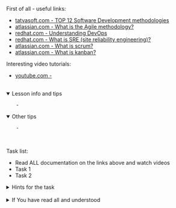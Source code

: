 First of all - useful links:

- [tatvasoft.com - TOP 12 Software Development methodologies](https://www.tatvasoft.com/blog/top-12-software-development-methodologies-and-its-advantages-disadvantages/)
- [atlassian.com - What is the Agile methodology?](https://www.atlassian.com/agile)
- [redhat.com - Understanding DevOps](https://www.redhat.com/en/topics/devops)
- [redhat.com - What is SRE (site reliability engineering)?](https://www.redhat.com/en/topics/devops/what-is-sre)
- [atlassian.com - What is scrum?](https://www.atlassian.com/agile/scrum)
- [atlassian.com - What is kanban?](https://www.atlassian.com/agile/kanban)

Interesting video tutorials:
- [youtube.com - ]()

<br>
<details open><summary>Lesson info and tips</summary>
<pre>
  <strong></strong> -
</pre>
</details>
<details open><summary>Other tips</summary>
<pre>
  <strong></strong> -
</pre>
</details>
<br>

Task list:
- Read ALL documentation on the links above and watch videos
- Task 1
- Task 2

<details><summary>Hints for the task</summary>
<pre>
<strong>Task 1:</strong>
  $ cmd1
  $ echo ${string:7:3}
<br>
<strong>Task 2:</strong>
  $ echo ${#string}
  $ string=
</pre>
</details>
<br>
<details><summary>If You have read all and understood</summary>
<pre>
`touch IReadAllAndUndnderstood`{{exec}}
</pre>
